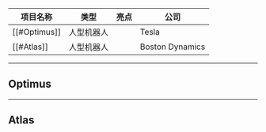 
| 项目名称         | 类型    | 亮点  | 公司              |
| ------------ | ----- | --- | --------------- |
| [[#Optimus]] | 人型机器人 |     | Tesla           |
| [[#Atlas]]   | 人型机器人 |     | Boston Dynamics |





---
## Optimus


---
## Atlas

